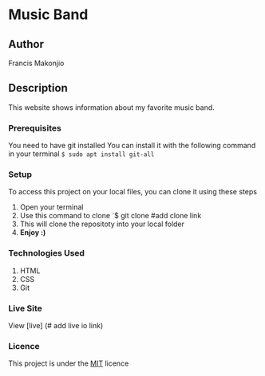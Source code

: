 # Music Band
## Author
Francis Makonjio
## Description
This website shows information about my favorite music band. 
### Prerequisites
You need to have git installed
You can install it with the following command in your terminal
`$ sudo apt install git-all`
### Setup
To access this project on your local files, you can clone it using these steps
1. Open your terminal
1. Use this command to clone `$ git clone #add clone link
1. This will clone the repositoty into your local folder
1. __Enjoy :)__
### Technologies Used
1. HTML
1. CSS
1. Git
### Live Site
View [live] (# add live io link)
### Licence
This project is under the  [MIT](LICENSE) licence